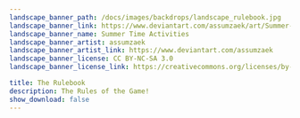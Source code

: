 ```yaml
---
landscape_banner_path: /docs/images/backdrops/landscape_rulebook.jpg
landscape_banner_link: https://www.deviantart.com/assumzaek/art/Summer-Time-Activities-442251327
landscape_banner_name: Summer Time Activities
landscape_banner_artist: assumzaek
landscape_banner_artist_link: https://www.deviantart.com/assumzaek
landscape_banner_license: CC BY-NC-SA 3.0
landscape_banner_license_link: https://creativecommons.org/licenses/by-nc-sa/3.0/

title: The Rulebook
description: The Rules of the Game!
show_download: false
---
```

